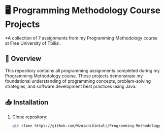 # 🖥️ Programming Methodology Course Projects

*A collection of 7 assignments from my Programming Methodology course at Free University of Tbilisi.

## 📖 Overview
This repository contains all programming assignments completed during my Programming Methodology course. These projects demonstrate my foundational understanding of programming concepts, problem-solving strategies, and software development best practices using Java.

## 📥 Installation
1. Clone repository:
   ```bash
   git clone https://github.com/WvnianiXinkali/Programming-Methodology.git
